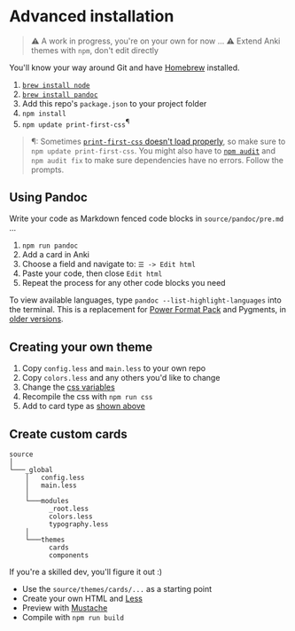 # Advanced installation

> ⚠️ A work in progress, you're on your own for now ...
> ⚠️ Extend Anki themes with `npm`, don't edit directly

You'll know your way around Git and have [Homebrew](https://brew.sh) installed.

1. [`brew install node`](https://nodejs.org/en/)
2. [`brew install pandoc`](https://pandoc.org)
3. Add this repo's `package.json` to your project folder
4. `npm install`
5. `npm update print-first-css`<sup>¶</sup>

> ¶: Sometimes [`print-first-css` doesn't load properly](https://github.com/badlydrawnrob/anki/issues/65), so make sure to `npm update print-first-css`. You might also have to [`npm audit`](https://docs.npmjs.com/cli/v10/commands/npm-audit) and `npm audit fix` to make sure dependencies have no errors. Follow the prompts.


## Using Pandoc

Write your code as Markdown fenced code blocks in `source/pandoc/pre.md` ...

1. `npm run pandoc`
2. Add a card in Anki
3. Choose a field and navigate to: `☰ -> Edit html`
4. Paste your code, then close `Edit html`
5. Repeat the process for any other code blocks you need

To view available languages, type `pandoc --list-highlight-languages` into the terminal. This is a replacement for [Power Format Pack](../error/index.md) and Pygments, in [older versions](https://github.com/badlydrawnrob/anki/releases/tag/1.0.0).


## Creating your own theme

1. Copy `config.less` and `main.less` to your own repo
2. Copy `colors.less` and any others you'd like to change
2. Change the [css variables](../source/_global/_root.less)
3. Recompile the css with `npm run css`
4. Add to card type as [shown above](#css-variables)


## Create custom cards

```text
source
│
└───_global
    │   config.less
    │   main.less
    │
    └───modules
          _root.less
          colors.less
          typography.less
    │
    └───themes
          cards
          components
```

If you're a skilled dev, you'll figure it out :)

- Use the `source/themes/cards/...` as a starting point
- Create your own HTML and [Less](http://lesscss.org)
- Preview with [Mustache](https://www.npmjs.com/package/mustache)
- Compile with `npm run build`